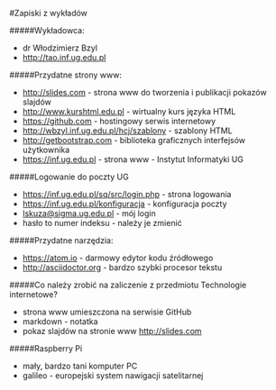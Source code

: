 #Zapiski z wykładów

#####Wykładowca:
- dr Włodzimierz Bzyl
- http://tao.inf.ug.edu.pl

#####Przydatne strony www:

- http://slides.com - strona www do tworzenia i publikacji pokazów slajdów
- http://www.kurshtml.edu.pl - wirtualny kurs języka HTML
- https://github.com - hostingowy serwis internetowy
- http://wbzyl.inf.ug.edu.pl/hcj/szablony - szablony HTML
- http://getbootstrap.com - biblioteka graficznych interfejsów użytkownika
- https://inf.ug.edu.pl - strona www - Instytut Informatyki UG

#####Logowanie do poczty UG

- https://inf.ug.edu.pl/sq/src/login.php - strona logowania
- https://inf.ug.edu.pl/konfiguracja - konfiguracja poczty
- lskuza@sigma.ug.edu.pl - mój login
- hasło to numer indeksu - należy je zmienić

#####Przydatne narzędzia:

- https://atom.io - darmowy edytor kodu źródłowego
- http://asciidoctor.org - bardzo szybki procesor tekstu

#####Co należy zrobić na zaliczenie z przedmiotu Technologie internetowe?

- strona www umieszczona na serwisie GitHub
- markdown - notatka
- pokaz slajdów na stronie www http://slides.com

#####Raspberry Pi

- mały, bardzo tani komputer PC
- galileo - europejski system nawigacji satelitarnej
